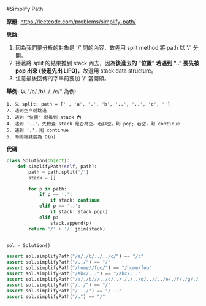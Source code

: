#Simplify Path

**原題:** https://leetcode.com/problems/simplify-path/

**思路:**


1. 因為我們要分析的對象是 '/' 間的內容，故先用 split method 將 path 以 '/' 分開。
2. 接著將 split 的結果推到 stack 內去，因為**後進去的 "位置" 若遇到 ".." 要先被 pop 出來 (後進先出 LIFO)**，故選用 stack data structure。
3. 注意最後回傳的字串前要加 '/' 當開頭。



**舉例:** 以 "/a/./b/../../c/" 為例:

```
1. 先 split: path = ['', 'a', '.', 'b', '..', '..', 'c', '']
2. 遇到空白就跳過
3. 遇到 "位置" 就推到 stack 內
4. 遇到 '..'，先檢查 stack 是否為空。若非空，則 pop; 若空，則 continue
5. 遇到 '.'，則 continue
6. 時間複雜度為 O(n)
```

**代碼:**

```python
class Solution(object):
    def simplifyPath(self, path):
        path = path.split('/')
        stack = []

        for p in path:
            if p == '.':
                if stack: continue
            elif p == '..':
                if stack: stack.pop()
            elif p:
                stack.append(p)
        return '/' + '/'.join(stack)


sol = Solution()

assert sol.simplifyPath("/a/./b/../../c/") == "/c"
assert sol.simplifyPath("/../") == "/"
assert sol.simplifyPath("/home//foo/") == "/home/foo"
assert sol.simplifyPath("/abc/...") == "/abc/..."
assert sol.simplifyPath("/a/./b///../c/../././../d/..//../e/./f/./g/././//.//h///././/..///") == "/e/f/g"
assert sol.simplifyPath("/../") == "/"
assert sol.simplifyPath("/ ../") == "/ .."
assert sol.simplifyPath("/.") == "/"

```